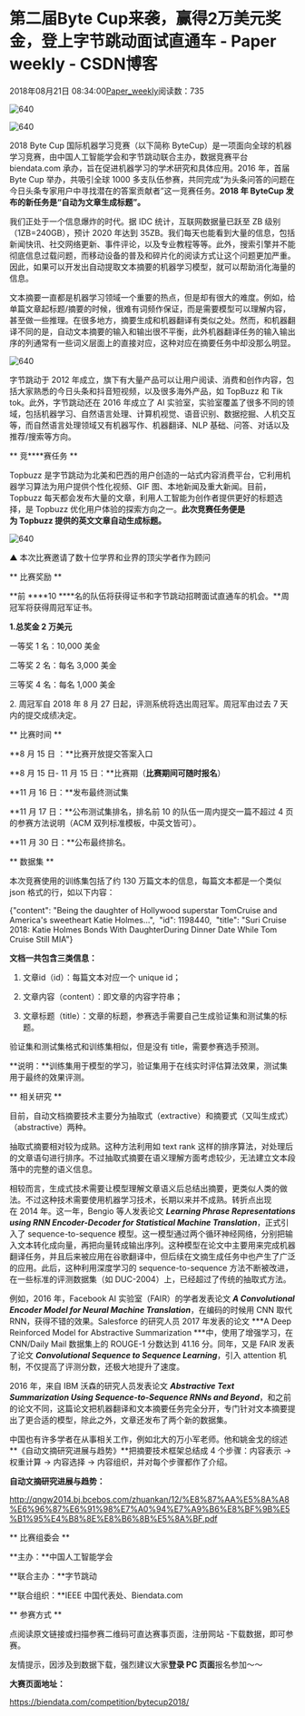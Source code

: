 # 第二届Byte Cup来袭，赢得2万美元奖金，登上字节跳动面试直通车 - Paper weekly - CSDN博客





2018年08月21日 08:34:00[Paper_weekly](https://me.csdn.net/c9Yv2cf9I06K2A9E)阅读数：735









![640](https://ss.csdn.net/p?https://mmbiz.qpic.cn/mmbiz_gif/VBcD02jFhgnf0hRxEnhz41HGSxAIBQpCrszXP71KUJaSMbAR6kujdp3yibvnDp2J8XlLkWibK7O1swQ8jxIUEaLw/640)




![640](https://ss.csdn.net/p?https://mmbiz.qpic.cn/mmbiz_jpg/VBcD02jFhgnf0hRxEnhz41HGSxAIBQpCJR37ETCEYJR9Qdw8ic24r42djzpfJ0rX2PfkfzjDcyhC7tFEPzZnLCw/640)



2018 Byte Cup 国际机器学习竞赛（以下简称 ByteCup）是一项面向全球的机器学习竞赛，由中国人工智能学会和字节跳动联合主办，数据竞赛平台 biendata.com 承办，旨在促进机器学习的学术研究和具体应用。2016 年，首届 Byte Cup 举办，共吸引全球 1000 多支队伍参赛，共同完成“为头条问答的问题在今日头条专家用户中寻找潜在的答案贡献者”这一竞赛任务。**2018 年 ByteCup 发布的新任务是“自动为文章生成标题”。**



我们正处于一个信息爆炸的时代。据 IDC 统计，互联网数据量已跃至 ZB 级别（1ZB=240GB），预计 2020 年达到 35ZB。我们每天也能看到大量的信息，包括新闻快讯、社交网络更新、事件评论，以及专业教程等等。此外，搜索引擎并不能彻底信息过载问题，而移动设备的普及和碎片化的阅读方式让这个问题更加严重。因此，如果可以开发出自动提取文本摘要的机器学习模型，就可以帮助消化海量的信息。



文本摘要一直都是机器学习领域一个重要的热点，但是却有很大的难度。例如，给单篇文章起标题/摘要的时候，很难有词频作保证，而是需要模型可以理解内容，甚至做一些推理。在很多地方，摘要生成和机器翻译有类似之处。然而，和机器翻译不同的是，自动文本摘要的输入和输出很不平衡，此外机器翻译任务的输入输出序的列通常有一些词义层面上的直接对应，这种对应在摘要任务中却没那么明显。



![640](https://ss.csdn.net/p?https://mmbiz.qpic.cn/mmbiz_png/VBcD02jFhgnf0hRxEnhz41HGSxAIBQpCmT0F8hkK03JtickvviaJPgWL6ZNQ0DDngEZV9VjxTDdrj815Aa99zfWg/640)




字节跳动于 2012 年成立，旗下有大量产品可以让用户阅读、消费和创作内容，包括大家熟悉的今日头条和抖音短视频，以及很多海外产品，如 TopBuzz 和 Tik tok。此外，字节跳动还在 2016 年成立了 AI 实验室，实验室覆盖了很多不同的领域，包括机器学习、自然语言处理、计算机视觉、语音识别、数据挖掘、人机交互等，而自然语言处理领域又有机器写作、机器翻译、NLP 基础、问答、对话以及推荐/搜索等方向。



** 竞****赛任务 **

Topbuzz 是字节跳动为北美和巴西的用户创造的一站式内容消费平台，它利用机器学习算法为用户提供个性化视频、GIF 图、本地新闻及重大新闻。目前，Topbuzz 每天都会发布大量的文章，利用人工智能为创作者提供更好的标题选择，是 Topbuzz 优化用户体验的探索方向之一。**此次竞赛任务便是为 Topbuzz 提供的英文文章自动生成标题。**




![640](https://ss.csdn.net/p?https://mmbiz.qpic.cn/mmbiz_jpg/VBcD02jFhgnf0hRxEnhz41HGSxAIBQpCDmqphkCMuA9SwunkyiackKznibwyQtMUT1lOlu8ib1JeQUf9VJmpGibCsA/640)

▲ 本次比赛邀请了数十位学界和业界的顶尖学者作为顾问



** 比赛奖励 **

**前 ****10 ****名的队伍将获得证书和字节跳动招聘面试直通车的机会。**周冠军将获得周冠军证书。




**1.总奖金 2 万美元**



一等奖 1 名：10,000 美金

二等奖 2 名：每名 3,000 美金

三等奖 4 名：每名 1,000 美金




2. 周冠军自 2018 年 8 月 27 日起，评测系统将选出周冠军。周冠军由过去 7 天内的提交成绩决定。



** 比赛时间 **

**8 月 15 日 ：**比赛开放提交答案入口

**8 月 15 日- 11 月 15 日：**比赛期（**比赛期间可随时报名**）

**11 月 16 日：**发布最终测试集

**11 月 17 日：**公布测试集排名，排名前 10 的队伍一周内提交一篇不超过 4 页的参赛方法说明（ACM 双列标准模板，中英文皆可）。

**11 月 30 日：**公布最终排名。



** 数据集 **



本次竞赛使用的训练集包括了约 130 万篇文本的信息，每篇文本都是一个类似json 格式的行，如以下内容：


{"content": "Being the daughter of Hollywood superstar TomCruise and America's sweetheart Katie Holmes...", 
"id": 1198440, 
"title": "Suri Cruise 2018: Katie Holmes Bonds With DaughterDuring Dinner Date While Tom Cruise Still MIA"}



**文档一共包含三类信息：**


1. 文章id（id）：每篇文本对应一个 unique id；


2. 文章内容（content）：即文章的内容字符串；


3. 文章标题（title）：文章的标题，参赛选手需要自己生成验证集和测试集的标题。



验证集和测试集格式和训练集相似，但是没有 title，需要参赛选手预测。



**说明：**训练集用于模型的学习，验证集用于在线实时评估算法效果，测试集用于最终的效果评测。



** 相关研究 **



目前，自动文档摘要技术主要分为抽取式（extractive）和摘要式（又叫生成式）（abstractive）两种。



抽取式摘要相对较为成熟。这种方法利用如 text rank 这样的排序算法，对处理后的文章语句进行排序。不过抽取式摘要在语义理解方面考虑较少，无法建立文本段落中的完整的语义信息。



相较而言，生成式技术需要让模型理解文章语义后总结出摘要，更类似人类的做法。不过这种技术需要使用机器学习技术，长期以来并不成熟。转折点出现在 2014 年。这一年，Bengio 等人发表论文 ***Learning Phrase Representations using RNN Encoder-Decoder for Statistical Machine Translation***，正式引入了 sequence-to-sequence 模型。这一模型通过两个循环神经网络，分别把输入文本转化成向量，再把向量转成输出序列。这种模型在论文中主要用来完成机器翻译任务，并且后来被应用在谷歌翻译中，但后续在文摘生成任务中也产生了广泛的应用。此后，这种利用深度学习的 sequence-to-sequence 方法不断被改进，在一些标准的评测数据集（如 DUC-2004）上，已经超过了传统的抽取式方法。



例如，2016 年，Facebook AI 实验室（FAIR）的学者发表论文 ***A Convolutional Encoder Model for Neural Machine Translation***，在编码的时候用 CNN 取代 RNN，获得不错的效果。Salesforce 的研究人员 2017 年发表的论文 ***A Deep Reinforced Model for Abstractive Summarization ***中，使用了增强学习，在 CNN/Daily Mail 数据集上的 ROUGE-1 分数达到 41.16 分。同年，又是 FAIR 发表了论文 ***Convolutional Sequence to Sequence Learning***，引入 attention 机制，不仅提高了评测分数，还极大地提升了速度。



2016 年，来自 IBM 沃森的研究人员发表论文 ***Abstractive Text Summarization Using Sequence-to-Sequence RNNs and Beyond***，和之前的论文不同，这篇论文把机器翻译和文本摘要任务完全分开，专门针对文本摘要提出了更合适的模型，除此之外，文章还发布了两个新的数据集。



中国也有许多学者在从事相关工作，例如北大的万小军老师。他和姚金戈的综述**《自动文摘研究进展与趋势》**把摘要技术框架总结成 4 个步骤：内容表示 → 权重计算 → 内容选择 → 内容组织，并对每个步骤都作了介绍。




> 
**自动文摘研究进展与趋势：**



http://qngw2014.bj.bcebos.com/zhuankan/12/%E8%87%AA%E5%8A%A8%E6%96%87%E6%91%98%E7%A0%94%E7%A9%B6%E8%BF%9B%E5%B1%95%E4%B8%8E%E8%B6%8B%E5%8A%BF.pdf




** 比赛组委会 **



**主办：**中国人工智能学会

**联合主办：**字节跳动

**联合组织：**IEEE 中国代表处、Biendata.com



** 参赛方式 **



点阅读原文链接或扫描参赛二维码可直达赛事页面，注册网站 -下载数据，即可参赛。




友情提示，因涉及到数据下载，强烈建议大家**登录 PC 页面**报名参加～～




**大赛页面地址：**

https://biendata.com/competition/bytecup2018/












